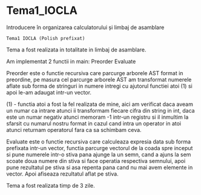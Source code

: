 # Tema1_IOCLA
Introducere în organizarea calculatorului și limbaj de asamblare

    Tema1 IOCLA (Polish prefixat)

Tema a fost realizata in totalitate in limbaj de asamblare.

Am implementat 2 functii in main:  Preorder
                   Evaluate

Preorder este o functie recursiva care parcurge arborele AST format in preordine, pe masura 
cel parcurge arborele AST am transformat numerele aflate sub forma de stringuri in numere 
intregi cu ajutorul functiei atoi (1) si apoi le-am adaugat intr-un vector.

(1) -     functia atoi a fost la fel realizata de mine, aici am verificat daca aveam un numar ca intrare
    atunci ii transformam fiecare cifra din string in int, daca este un numar negativ atunci memoram
    -1 intr-un registru si il inmultim la sfarsit cu numarul nostru format in cazul cand intra un
    operator in atoi atunci returnam operatorul fara ca sa schimbam ceva.

Evaluate este o functie recursiva care calculeaza expresia data sub forma prefixata intr-un 
vector, functia parcurge vectorul de la coada spre inceput si pune numerele intr-o stiva pana 
ajunge la un semn, cand a ajuns la sem scoate doua numere din stiva si face operatia
respectiva semnului, apoi pune rezultatul pe stiva si asa repenta pana cand nu mai avem 
elemente in vector. Apoi afiseaza rezultatul aflat pe stiva.

Tema a fost realizata timp de 3 zile.
